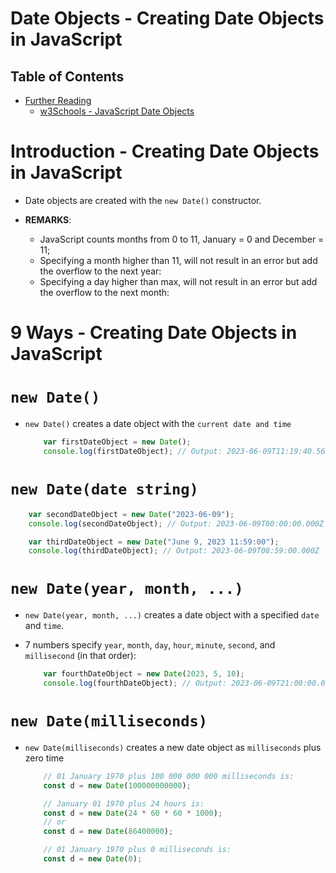 # Date Objects - Creating Date Objects in JavaScript

## Table of Contents
- [Further Reading]()
  - [w3Schools - JavaScript Date Objects](https://www.w3schools.com/js/js_dates.asp)

# Introduction - Creating Date Objects in JavaScript
* Date objects are created with the `new Date()` constructor.
  
* __REMARKS__: 
  * JavaScript counts months from 0 to 11, January = 0 and December = 11;
  * Specifying a month higher than 11, will not result in an error but add the overflow to the next year:
  * Specifying a day higher than max, will not result in an error but add the overflow to the next month:


# 9 Ways - Creating Date Objects in JavaScript
# `new Date()`
* `new Date()` creates a date object with the `current date and time`

    ```js
        var firstDateObject = new Date();
        console.log(firstDateObject); // Output: 2023-06-09T11:19:40.565Z
    ```

# `new Date(date string)`
```js
    var secondDateObject = new Date("2023-06-09");
    console.log(secondDateObject); // Output: 2023-06-09T00:00:00.000Z

    var thirdDateObject = new Date("June 9, 2023 11:59:00");
    console.log(thirdDateObject); // Output: 2023-06-09T08:59:00.000Z
```

# `new Date(year, month, ...)`
* `new Date(year, month, ...)` creates a date object with a specified `date` and `time`.
* 7 numbers specify `year`, `month`, `day`, `hour`, `minute`, `second`, and `millisecond` (in that order):

    ```js
        var fourthDateObject = new Date(2023, 5, 10);
        console.log(fourthDateObject); // Output: 2023-06-09T21:00:00.000Z
    ```

# `new Date(milliseconds)`
* `new Date(milliseconds)` creates a new date object as `milliseconds` plus zero time

    ```js
        // 01 January 1970 plus 100 000 000 000 milliseconds is:
        const d = new Date(100000000000);

        // January 01 1970 plus 24 hours is:
        const d = new Date(24 * 60 * 60 * 1000);
        // or
        const d = new Date(86400000);

        // 01 January 1970 plus 0 milliseconds is:
        const d = new Date(0);
    ```
